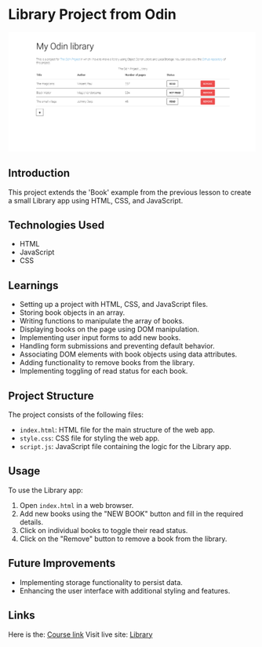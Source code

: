 # Library Project from Odin

![Screen capture](images/Screenshot%202024-02-22%20at%2016-16-42%20Library.png)

## Introduction

This project extends the 'Book' example from the previous lesson to create a small Library app using HTML, CSS, and JavaScript.

## Technologies Used

- HTML
- JavaScript
- CSS

## Learnings

- Setting up a project with HTML, CSS, and JavaScript files.
- Storing book objects in an array.
- Writing functions to manipulate the array of books.
- Displaying books on the page using DOM manipulation.
- Implementing user input forms to add new books.
- Handling form submissions and preventing default behavior.
- Associating DOM elements with book objects using data attributes.
- Adding functionality to remove books from the library.
- Implementing toggling of read status for each book.

## Project Structure

The project consists of the following files:

- `index.html`: HTML file for the main structure of the web app.
- `style.css`: CSS file for styling the web app.
- `script.js`: JavaScript file containing the logic for the Library app.

## Usage

To use the Library app:

1. Open `index.html` in a web browser.
2. Add new books using the "NEW BOOK" button and fill in the required details.
3. Click on individual books to toggle their read status.
4. Click on the "Remove" button to remove a book from the library.

## Future Improvements

- Implementing storage functionality to persist data.
- Enhancing the user interface with additional styling and features.

## Links

Here is the: [Course link](https://www.theodinproject.com/lessons/javascript-library)
Visit live site: [Library](https://odilson-dev.github.io/library/)
